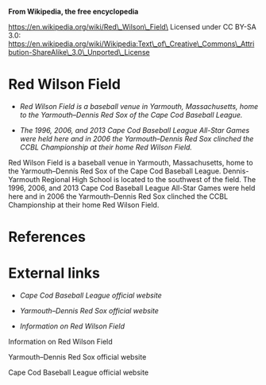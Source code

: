 **From Wikipedia, the free encyclopedia**

https://en.wikipedia.org/wiki/Red\_Wilson\_Field\
Licensed under CC BY-SA 3.0:\
https://en.wikipedia.org/wiki/Wikipedia:Text\_of\_Creative\_Commons\_Attribution-ShareAlike\_3.0\_Unported\_License

Red Wilson Field
================

-   *Red Wilson Field is a baseball venue in Yarmouth, Massachusetts,
    home to the Yarmouth–Dennis Red Sox of the Cape Cod Baseball
    League.*

-   *The 1996, 2006, and 2013 Cape Cod Baseball League All-Star Games
    were held here and in 2006 the Yarmouth–Dennis Red Sox clinched the
    CCBL Championship at their home Red Wilson Field.*

Red Wilson Field is a baseball venue in Yarmouth, Massachusetts, home to
the Yarmouth–Dennis Red Sox of the Cape Cod Baseball League.
Dennis-Yarmouth Regional High School is located to the southwest of the
field. The 1996, 2006, and 2013 Cape Cod Baseball League All-Star Games
were held here and in 2006 the Yarmouth–Dennis Red Sox clinched the CCBL
Championship at their home Red Wilson Field.

References
==========

External links
==============

-   *Cape Cod Baseball League official website*

-   *Yarmouth–Dennis Red Sox official website*

-   *Information on Red Wilson Field*

Information on Red Wilson Field

Yarmouth–Dennis Red Sox official website

Cape Cod Baseball League official website
